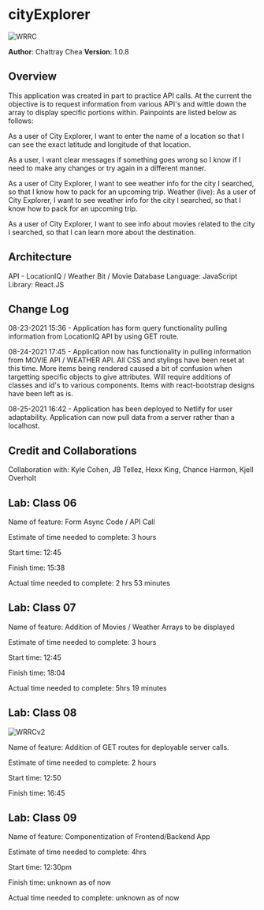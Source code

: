 # cityExplorer

![WRRC](https://user-images.githubusercontent.com/84699682/130512220-38fee4b2-427d-41b1-9068-3ddfca427cae.JPG)

**Author**: Chattray Chea
**Version**: 1.0.8

## Overview

<!-- Provide a high level overview of what this application is and why you are building it, beyond the fact that it's an assignment for this class. (i.e. What's your problem domain?) -->This application was created in part to practice API calls. At the current the objective is to request information from various API's and wittle down the array to display specific portions within. Painpoints are listed below as follows:

As a user of City Explorer, I want to enter the name of a location so that I can see the exact latitude and longitude of that location.

As a user, I want clear messages if something goes wrong so I know if I need to make any changes or try again in a different manner.

As a user of City Explorer, I want to see weather info for the city I searched, so that I know how to pack for an upcoming trip.
Weather (live): As a user of City Explorer, I want to see weather info for the city I searched, so that I know how to pack for an upcoming trip.

As a user of City Explorer, I want to see info about movies related to the city I searched, so that I can learn more about the destination.

## Architecture

API - LocationIQ / Weather Bit / Movie Database
Language: JavaScript
Library: React.JS

## Change Log

<!-- Use this area to document the iterative changes made to your application as each feature is successfully implemented. Use time stamps. Here's an example:

01-01-2001 4:59pm - Application now has a fully-functional express server, with a GET route for the location resource. -->

08-23-2021 15:36 - Application has form query functionality pulling information from LocationIQ API by using GET route.

08-24-2021 17:45 - Application now has functionality in pulling information from MOVIE API / WEATHER API. All CSS and stylings have been reset at this time. More items being rendered caused a bit of confusion when targetting specific objects to give attributes. Will require additions of classes and id's to various components. Items with react-bootstrap designs have been left as is.

08-25-2021 16:42 - Application has been deployed to Netlify for user adaptability. Application can now pull data from a server rather than a localhost.

## Credit and Collaborations

Collaboration with: Kyle Cohen, JB Tellez, Hexx King, Chance Harmon, Kjell Overholt

## Lab: Class 06

Name of feature: Form Async Code / API Call

Estimate of time needed to complete: 3 hours

Start time: 12:45

Finish time: 15:38

Actual time needed to complete: 2 hrs 53 minutes

## Lab: Class 07

Name of feature: Addition of Movies / Weather Arrays to be displayed

Estimate of time needed to complete: 3 hours

Start time: 12:45

Finish time: 18:04

Actual time needed to complete: 5hrs 19 minutes

## Lab: Class 08

![WRRCv2](https://user-images.githubusercontent.com/84699682/130862888-de13dd5a-dfa8-4235-acaf-c01042b857d6.JPG)

Name of feature: Addition of GET routes for deployable server calls.

Estimate of time needed to complete: 2 hours

Start time: 12:50

Finish time: 16:45

## Lab: Class 09

Name of feature: Componentization of Frontend/Backend App

Estimate of time needed to complete: 4hrs

Start time: 12:30pm

Finish time: unknown as of now

Actual time needed to complete: unknown as of now

